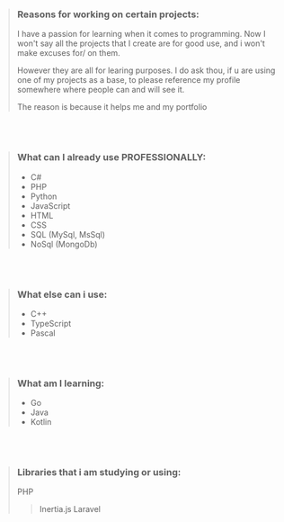 <!--
**Deadtrix21/Deadtrix21** is a ✨ _special_ ✨ repository because its `README.md` (this file) appears on your GitHub profile.

Here are some ideas to get you started:

- 🔭 I’m currently working on ...
- 🌱 I’m currently learning ...
- 👯 I’m looking to collaborate on ...
- 🤔 I’m looking for help with ...
- 💬 Ask me about ...
- 📫 How to reach me: ...
- 😄 Pronouns: ...
- ⚡ Fun fact: ...
-->


> ### Reasons for working on certain projects:
> I have a passion for learning when it comes to programming.
> Now I won't say all the projects that I create are for good use, and i won't make excuses for/ on them.
>
> However they are all for learing purposes.
> I do ask thou, if u are using one of my projects as a base, to please reference my profile somewhere where people can and will see it.
> 
> The reason is because it helps me and my portfolio
<br>

<br>

> ### What can I already use PROFESSIONALLY:
> - C#
> - PHP
> - Python
> - JavaScript
> - HTML
> - CSS
> - SQL (MySql, MsSql)
> - NoSql (MongoDb)
<br>

<br>

> ### What else can i use:
> - C++
> - TypeScript
> - Pascal
<br>

<br>

> ### What am I learning:
> - Go
> - Java
> - Kotlin
<br>

<br>
	

> ### Libraries that i am studying or using:
> PHP
> > Inertia.js
> > Laravel

